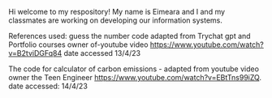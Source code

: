 Hi welcome to my respository! My name is Eimeara and I and my classmates are working on developing our information systems.





References used: guess the number code adapted from Trychat gpt and Portfolio courses owner of-youtube video https://www.youtube.com/watch?v=B2tviDGFq84 date accessed 13/4/23

The code for calculator of carbon emissions - adapted from youtube video owner the Teen Engineer https://www.youtube.com/watch?v=EBtTns99iZQ.
date accessed: 14/4/23
